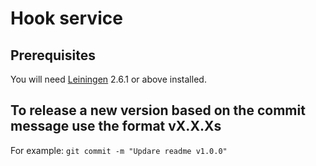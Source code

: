 # Hook service

## Prerequisites

You will need [Leiningen][1] 2.6.1 or above installed.

[1]: https://github.com/technomancy/leiningen

## To release a new version based on the commit message use the format vX.X.Xs

For example: `git commit -m "Updare readme v1.0.0"`
